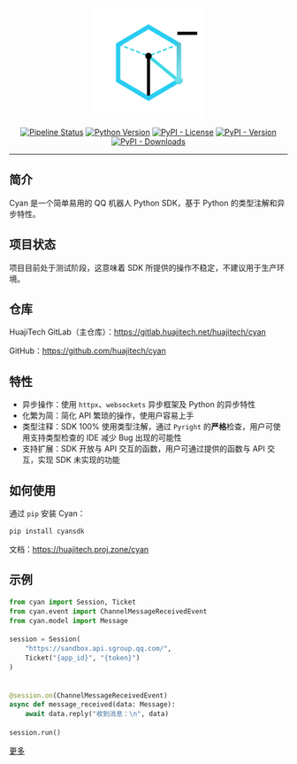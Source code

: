 <div align="center">
    <img src="logo.png" width="200" alt="cyan">
</div>

<div align="center">

[![Pipeline Status](https://gitlab.huajitech.net/huajitech/cyan/badges/main/pipeline.svg)](https://gitlab.huajitech.net/huajitech/cyan/-/commits/main)
[![Python Version](https://img.shields.io/badge/python-3.10%2B-blue)](https://gitlab.huajitech.net/huajitech/cyan)
[![PyPI - License](https://img.shields.io/pypi/l/cyansdk)](https://gitlab.huajitech.net/huajitech/cyan)
[![PyPI - Version](https://img.shields.io/pypi/v/cyansdk)](https://pypi.org/project/cyansdk/)
[![PyPI - Downloads](https://img.shields.io/pypi/dm/cyansdk)](https://pypi.org/project/cyansdk/)

</div>

---

## 简介

Cyan 是一个简单易用的 QQ 机器人 Python SDK，基于 Python 的类型注解和异步特性。

## 项目状态

项目目前处于测试阶段，这意味着 SDK 所提供的操作不稳定，不建议用于生产环境。

## 仓库

HuajiTech GitLab（主仓库）：https://gitlab.huajitech.net/huajitech/cyan

GitHub：https://github.com/huajitech/cyan

## 特性

- 异步操作：使用 `httpx`、`websockets` 异步框架及 Python 的异步特性
- 化繁为简：简化 API 繁琐的操作，使用户容易上手
- 类型注释：SDK 100% 使用类型注解，通过 `Pyright` 的**严格**检查，用户可使用支持类型检查的 IDE 减少 Bug 出现的可能性
- 支持扩展：SDK 开放与 API 交互的函数，用户可通过提供的函数与 API 交互，实现 SDK 未实现的功能

## 如何使用

通过 `pip` 安装 Cyan：
```bash
pip install cyansdk
```

文档：https://huajitech.proj.zone/cyan

## 示例

```py
from cyan import Session, Ticket
from cyan.event import ChannelMessageReceivedEvent
from cyan.model import Message

session = Session(
    "https://sandbox.api.sgroup.qq.com/",
    Ticket("{app_id}", "{token}")
)


@session.on(ChannelMessageReceivedEvent)
async def message_received(data: Message):
    await data.reply("收到消息：\n", data)

session.run()
```

[更多](examples)
